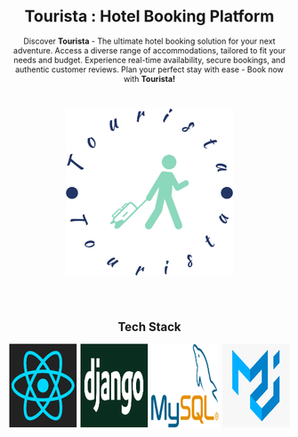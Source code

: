 <h1 align="center">Tourista : Hotel Booking Platform</h1>

<p align="center">Discover <b>Tourista</b> - The ultimate hotel booking solution for your next adventure. Access a diverse range of accommodations, tailored to fit your needs and budget. Experience real-time availability, secure bookings, and authentic customer reviews. Plan your perfect stay with ease - Book now with <b>Tourista!</b></p>
<br>
<p align="center">
  <img src="assets/tourista.png" alt="Image" width="300" height="300" />
</p>
<br><br>
<h2 align="center">Tech Stack</h2>

<div style="display: flex; justify-content: space-between;">
  <img src="assets/react.png" alt="Image 1" style="width: 24%; height: auto;">
  <img src="assets/django.png" alt="Image 2" style="width: 24%; height: 150px;">
  <img src="assets/mysql.png" alt="Image 3" style="width: 24%; height: 150px;">
    <img src="assets/mui.png" alt="Image 3" style="width: 24%; height: 150px;">

</div>




